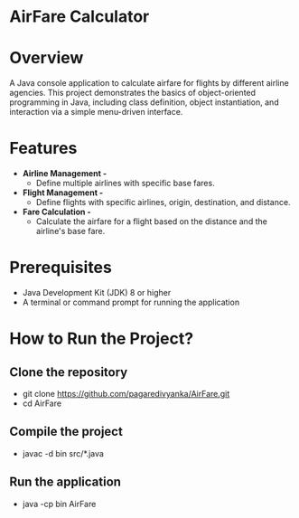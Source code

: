 # AirFare Calculator
# Overview 
A Java console application to calculate airfare for flights by different airline agencies. This project demonstrates the basics of object-oriented programming in Java, including class definition, object instantiation, and interaction via a simple menu-driven interface.

# Features
- **Airline Management -**
  - Define multiple airlines with specific base fares.
- **Flight Management -**
  - Define flights with specific airlines, origin, destination, and distance.
- **Fare Calculation -**
  - Calculate the airfare for a flight based on the distance and the airline's base fare.
 
# Prerequisites
- Java Development Kit (JDK) 8 or higher
- A terminal or command prompt for running the application

# How to Run the Project?

## Clone the repository
- git clone https://github.com/pagaredivyanka/AirFare.git
- cd AirFare

## Compile the project
- javac -d bin src/*.java

## Run the application
- java -cp bin AirFare


